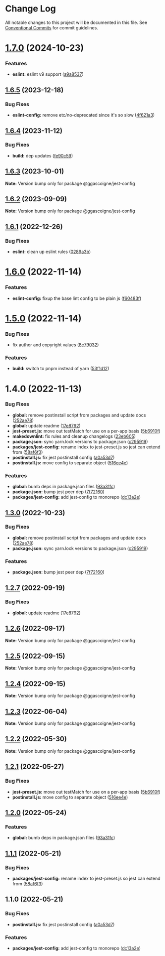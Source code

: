 # Change Log

All notable changes to this project will be documented in this file.
See [Conventional Commits](https://conventionalcommits.org) for commit guidelines.

# [1.7.0](https://github.com/ggascoigne/shareable-configs/compare/@ggascoigne/jest-config@1.6.5...@ggascoigne/jest-config@1.7.0) (2024-10-23)

### Features

- **eslint:** eslint v9 support ([a9a8537](https://github.com/ggascoigne/shareable-configs/commit/a9a85370bfe64f81fda8cbf04d500d12435e7b0b))

## [1.6.5](https://github.com/ggascoigne/shareable-configs/compare/@ggascoigne/jest-config@1.6.4...@ggascoigne/jest-config@1.6.5) (2023-12-18)

### Bug Fixes

- **eslint-config:** remove etc/no-deprecated since it's so slow ([4f621a3](https://github.com/ggascoigne/shareable-configs/commit/4f621a3ffd5e7332ec3a8c044c6af78fbc5a975d))

## [1.6.4](https://github.com/ggascoigne/shareable-configs/compare/@ggascoigne/jest-config@1.6.3...@ggascoigne/jest-config@1.6.4) (2023-11-12)

### Bug Fixes

- **build:** dep updates ([fe90c59](https://github.com/ggascoigne/shareable-configs/commit/fe90c592b6f73a91222089768ac36cb70228d277))

## [1.6.3](https://github.com/ggascoigne/shareable-configs/compare/@ggascoigne/jest-config@1.6.2...@ggascoigne/jest-config@1.6.3) (2023-10-01)

**Note:** Version bump only for package @ggascoigne/jest-config

## [1.6.2](https://github.com/ggascoigne/shareable-configs/compare/@ggascoigne/jest-config@1.6.1...@ggascoigne/jest-config@1.6.2) (2023-09-09)

**Note:** Version bump only for package @ggascoigne/jest-config

## [1.6.1](https://github.com/ggascoigne/shareable-configs/compare/@ggascoigne/jest-config@1.6.0...@ggascoigne/jest-config@1.6.1) (2022-12-26)

### Bug Fixes

- **eslint:** clean up eslint rules ([0289a3b](https://github.com/ggascoigne/shareable-configs/commit/0289a3baf46598cd58daeb8b7f7a88edbed3a924))

# [1.6.0](https://github.com/ggascoigne/shareable-configs/compare/@ggascoigne/jest-config@1.5.0...@ggascoigne/jest-config@1.6.0) (2022-11-14)

### Features

- **eslint-config:** fixup the base lint config to be plain js ([f60483f](https://github.com/ggascoigne/shareable-configs/commit/f60483f30f8012829c9ae13feb1d80d2a159c963))

# [1.5.0](https://github.com/ggascoigne/shareable-configs/compare/@ggascoigne/jest-config@1.4.0...@ggascoigne/jest-config@1.5.0) (2022-11-14)

### Bug Fixes

- fix author and copyright values ([8c79032](https://github.com/ggascoigne/shareable-configs/commit/8c79032a96db2bfe8b6db057751e78b0dfa52c7e))

### Features

- **build:** switch to pnpm instead of yarn ([53f1d12](https://github.com/ggascoigne/shareable-configs/commit/53f1d12bd3ab399e096d47a7909bf6e55f9dcabd))

# 1.4.0 (2022-11-13)

### Bug Fixes

- **global:** remove postinstall script from packages and update docs ([252ae78](https://github.com/ggascoigne/shareable-configs/commit/252ae787ec89902f130ee28d2af63255fdfabb4d))
- **global:** update readme ([17e8792](https://github.com/ggascoigne/shareable-configs/commit/17e879243244bf28136e24deef02522147abe451))
- **jest-preset.js:** move out testMatch for use on a per-app basis ([5b6910f](https://github.com/ggascoigne/shareable-configs/commit/5b6910fd59337eb53ae5b06fe5d8231f08659e18))
- **makedownlint:** fix rules and cleanup changelogs ([23eb605](https://github.com/ggascoigne/shareable-configs/commit/23eb605a42fd51ca0b5d24de781929a1662e634f))
- **package.json:** sync yarn.lock versions to package.json ([c295919](https://github.com/ggascoigne/shareable-configs/commit/c295919e8cd1fbbd7965fe67d0188e0d657b6427))
- **packages/jest-config:** rename index to jest-preset.js so jest can extend from ([58af6f3](https://github.com/ggascoigne/shareable-configs/commit/58af6f39054be2cc7ce450e6aebccbe8a702310e))
- **postinstall.js:** fix jest postinstall config ([a0a53d7](https://github.com/ggascoigne/shareable-configs/commit/a0a53d7e532c635957010fef84e47237d0388295))
- **postinstall.js:** move config to separate object ([516ee4e](https://github.com/ggascoigne/shareable-configs/commit/516ee4e5a20065677e5d171b61495de532d10076))

### Features

- **global:** bumb deps in package.json files ([93a31fc](https://github.com/ggascoigne/shareable-configs/commit/93a31fc22c3fa646b0b037af65193a0ef1a3a1c6))
- **package.json:** bump jest peer dep ([7f72160](https://github.com/ggascoigne/shareable-configs/commit/7f72160dbb20dcf3a6cdbf6e27f1ac3ec33e3149))
- **packages/jest-config:** add jest-config to monorepo ([dc13a2e](https://github.com/ggascoigne/shareable-configs/commit/dc13a2e4b0196c613535b0bd5016cc6faf2e26c9))

## [1.3.0](https://github.com/ggascoigne/shareable-configs/compare/@ggascoigne/jest-config@1.2.7...@ggascoigne/jest-config@1.3.0) (2022-10-23)

### Bug Fixes

- **global:** remove postinstall script from packages and update docs ([252ae78](https://github.com/ggascoigne/shareable-configs/commit/252ae787ec89902f130ee28d2af63255fdfabb4d))
- **package.json:** sync yarn.lock versions to package.json ([c295919](https://github.com/ggascoigne/shareable-configs/commit/c295919e8cd1fbbd7965fe67d0188e0d657b6427))

### Features

- **package.json:** bump jest peer dep ([7f72160](https://github.com/ggascoigne/shareable-configs/commit/7f72160dbb20dcf3a6cdbf6e27f1ac3ec33e3149))

## [1.2.7](https://github.com/ggascoigne/shareable-configs/compare/@ggascoigne/jest-config@1.2.6...@ggascoigne/jest-config@1.2.7) (2022-09-19)

### Bug Fixes

- **global:** update readme ([17e8792](https://github.com/ggascoigne/shareable-configs/commit/17e879243244bf28136e24deef02522147abe451))

## [1.2.6](https://github.com/ggascoigne/shareable-configs/compare/@ggascoigne/jest-config@1.2.5...@ggascoigne/jest-config@1.2.6) (2022-09-17)

**Note:** Version bump only for package @ggascoigne/jest-config

## [1.2.5](https://github.com/ggascoigne/shareable-configs/compare/@ggascoigne/jest-config@1.2.4...@ggascoigne/jest-config@1.2.5) (2022-09-15)

**Note:** Version bump only for package @ggascoigne/jest-config

## [1.2.4](https://github.com/ggascoigne/shareable-configs/compare/@ggascoigne/jest-config@1.2.3...@ggascoigne/jest-config@1.2.4) (2022-09-15)

**Note:** Version bump only for package @ggascoigne/jest-config

## [1.2.3](https://github.com/ggascoigne/shareable-configs/compare/@ggascoigne/jest-config@1.2.2...@ggascoigne/jest-config@1.2.3) (2022-06-04)

**Note:** Version bump only for package @ggascoigne/jest-config

## [1.2.2](https://github.com/ggascoigne/shareable-configs/compare/@ggascoigne/jest-config@1.2.1...@ggascoigne/jest-config@1.2.2) (2022-05-30)

**Note:** Version bump only for package @ggascoigne/jest-config

## [1.2.1](https://github.com/ggascoigne/shareable-configs/compare/@ggascoigne/jest-config@1.2.0...@ggascoigne/jest-config@1.2.1) (2022-05-27)

### Bug Fixes

- **jest-preset.js:** move out testMatch for use on a per-app basis ([5b6910f](https://github.com/ggascoigne/shareable-configs/commit/5b6910fd59337eb53ae5b06fe5d8231f08659e18))
- **postinstall.js:** move config to separate object ([516ee4e](https://github.com/ggascoigne/shareable-configs/commit/516ee4e5a20065677e5d171b61495de532d10076))

## [1.2.0](https://github.com/ggascoigne/shareable-configs/compare/@ggascoigne/jest-config@1.1.1...@ggascoigne/jest-config@1.2.0) (2022-05-24)

### Features

- **global:** bumb deps in package.json files ([93a31fc](https://github.com/ggascoigne/shareable-configs/commit/93a31fc22c3fa646b0b037af65193a0ef1a3a1c6))

## [1.1.1](https://github.com/ggascoigne/shareable-configs/compare/@ggascoigne/jest-config@1.1.0...@ggascoigne/jest-config@1.1.1) (2022-05-21)

### Bug Fixes

- **packages/jest-config:** rename index to jest-preset.js so jest can extend from ([58af6f3](https://github.com/ggascoigne/shareable-configs/commit/58af6f39054be2cc7ce450e6aebccbe8a702310e))

## 1.1.0 (2022-05-21)

### Bug Fixes

- **postinstall.js:** fix jest postinstall config ([a0a53d7](https://github.com/ggascoigne/shareable-configs/commit/a0a53d7e532c635957010fef84e47237d0388295))

### Features

- **packages/jest-config:** add jest-config to monorepo ([dc13a2e](https://github.com/ggascoigne/shareable-configs/commit/dc13a2e4b0196c613535b0bd5016cc6faf2e26c9))
